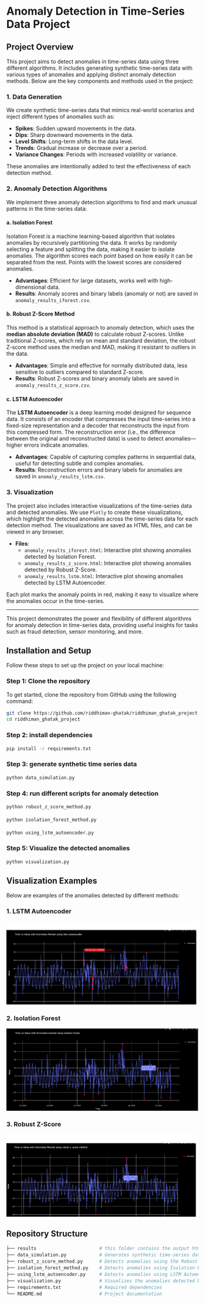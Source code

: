 # Anomaly Detection in Time-Series Data Project

## Project Overview

This project aims to detect anomalies in time-series data using three different algorithms. It includes generating synthetic time-series data with various types of anomalies and applying distinct anomaly detection methods. Below are the key components and methods used in the project:

### 1. Data Generation

We create synthetic time-series data that mimics real-world scenarios and inject different types of anomalies such as:
- **Spikes**: Sudden upward movements in the data.
- **Dips**: Sharp downward movements in the data.
- **Level Shifts**: Long-term shifts in the data level.
- **Trends**: Gradual increase or decrease over a period.
- **Variance Changes**: Periods with increased volatility or variance.

These anomalies are intentionally added to test the effectiveness of each detection method.

### 2. Anomaly Detection Algorithms

We implement three anomaly detection algorithms to find and mark unusual patterns in the time-series data:

#### a. **Isolation Forest**
Isolation Forest is a machine learning-based algorithm that isolates anomalies by recursively partitioning the data. It works by randomly selecting a feature and splitting the data, making it easier to isolate anomalies. The algorithm scores each point based on how easily it can be separated from the rest. Points with the lowest scores are considered anomalies.

- **Advantages**: Efficient for large datasets, works well with high-dimensional data.
- **Results**: Anomaly scores and binary labels (anomaly or not) are saved in `anomaly_results_iforest.csv`.

#### b. **Robust Z-Score Method**
This method is a statistical approach to anomaly detection, which uses the **median absolute deviation (MAD)** to calculate robust Z-scores. Unlike traditional Z-scores, which rely on mean and standard deviation, the robust Z-score method uses the median and MAD, making it resistant to outliers in the data.

- **Advantages**: Simple and effective for normally distributed data, less sensitive to outliers compared to standard Z-score.
- **Results**: Robust Z-scores and binary anomaly labels are saved in `anomaly_results_z_score.csv`.

#### c. **LSTM Autoencoder**
The **LSTM Autoencoder** is a deep learning model designed for sequence data. It consists of an encoder that compresses the input time-series into a fixed-size representation and a decoder that reconstructs the input from this compressed form. The reconstruction error (i.e., the difference between the original and reconstructed data) is used to detect anomalies—higher errors indicate anomalies.

- **Advantages**: Capable of capturing complex patterns in sequential data, useful for detecting subtle and complex anomalies.
- **Results**: Reconstruction errors and binary labels for anomalies are saved in `anomaly_results_lstm.csv`.

### 3. Visualization

The project also includes interactive visualizations of the time-series data and detected anomalies. We use `Plotly` to create these visualizations, which highlight the detected anomalies across the time-series data for each detection method. The visualizations are saved as HTML files, and can be viewed in any browser.

- **Files**:
    - `anomaly_results_iforest.html`: Interactive plot showing anomalies detected by Isolation Forest.
    - `anomaly_results_z_score.html`: Interactive plot showing anomalies detected by Robust Z-Score.
    - `anomaly_results_lstm.html`: Interactive plot showing anomalies detected by LSTM Autoencoder.

Each plot marks the anomaly points in red, making it easy to visualize where the anomalies occur in the time-series.

---

This project demonstrates the power and flexibility of different algorithms for anomaly detection in time-series data, providing useful insights for tasks such as fraud detection, sensor monitoring, and more.


## Installation and Setup

Follow these steps to set up the project on your local machine:

### Step 1: Clone the repository

To get started, clone the repository from GitHub using the following command:

```bash
git clone https://github.com/riddhiman-ghatak/riddhiman_ghatak_project.git
cd riddhiman_ghatak_project
```
### Step 2: install dependencies
```bash
pip install -r requirements.txt

```
### Step 3: generate synthetic time series data 
```bash
python data_simulation.py

```
### Step 4: run different scripts for anomaly detection
```bash
python robust_z_score_method.py

python isolation_forest_method.py

python using_lstm_autoencoder.py


```
### Step 5: Visualize the detected anomalies
```bash
python visualization.py

```
## Visualization Examples

Below are examples of the anomalies detected by different methods:

### 1. LSTM Autoencoder

![LSTM Autoencoder Results](images/lstm_auto_encoder_result.png)

### 2. Isolation Forest

![Isolation Forest Results](images/isolation_forest.png)

### 3. Robust Z-Score

![Robust Z-Score Results](images/z_score_method.png)




## Repository Structure

```bash
├── results                       # this folder contains the output html file of visualization.py file
├── data_simulation.py            # Generates synthetic time-series data with anomalies
├── robust_z_score_method.py      # Detects anomalies using the Robust Z-Score method
├── isolation_forest_method.py    # Detects anomalies using Isolation Forest
├── using_lstm_autoencoder.py     # Detects anomalies using LSTM Autoencoder
├── visualization.py              # Visualizes the anomalies detected by each method
├── requirements.txt              # Required dependencies
└── README.md                     # Project documentation

